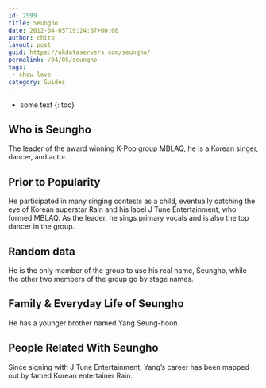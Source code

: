 ```yaml
---
id: 2599
title: Seungho
date: 2012-04-05T19:24:07+00:00
author: chito
layout: post
guid: https://ukdataservers.com/seungho/
permalink: /04/05/seungho
tags:
 - show love
category: Guides
---
```


* some text
{: toc}
          
          
## Who is  Seungho
                  
                  
                  
The leader of the award winning K-Pop group MBLAQ, he is a Korean singer, dancer, and actor.
                  
                
                
                
## Prior to Popularity 
                  
                  
                  
He participated in many singing contests as a child, eventually catching the eye of Korean superstar Rain and his label J Tune Entertainment, who formed MBLAQ. As the leader, he sings primary vocals and is also the top dancer in the group.
                  
                
                
                
## Random data 
                  
                  
                  
He is the only member of the group to use his real name, Seungho, while the other two members of the group go by stage names.
                  
                
                
                
## Family & Everyday Life of Seungho
                  
                  
                  
He has a younger brother named Yang Seung-hoon.
                  
                
                
                
## People Related With  Seungho
                  
                  
                  
Since signing with J Tune Entertainment, Yang&#8217;s career has been mapped out by famed Korean entertainer Rain.
                  
                
              
            
          
          
          
    
    
  
